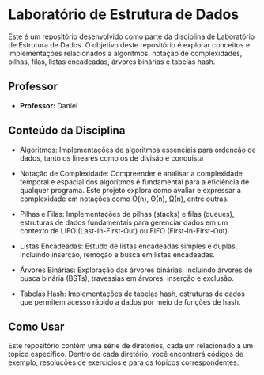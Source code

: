 # Laboratório de Estrutura de Dados

Este é um repositório desenvolvido como parte da disciplina de Laboratório de Estrutura de Dados. O objetivo deste repositório é explorar conceitos e implementações relacionados a algoritmos, notação de complexidades, pilhas, filas, listas encadeadas, árvores binárias e tabelas hash.

## Professor
- **Professor:** Daniel

## Conteúdo da Disciplina

- Algoritmos: Implementações de algoritmos essenciais para ordenção de dados, tanto os lineares como os de divisão e conquista

- Notação de Complexidade: Compreender e analisar a complexidade temporal e espacial dos algoritmos é fundamental para a eficiência de qualquer programa. Este projeto explora como avaliar e expressar a complexidade em notações como O(n), Θ(n), Ω(n), entre outras.

- Pilhas e Filas: Implementações de pilhas (stacks) e filas (queues), estruturas de dados fundamentais para gerenciar dados em um contexto de LIFO (Last-In-First-Out) ou FIFO (First-In-First-Out).

- Listas Encadeadas: Estudo de listas encadeadas simples e duplas, incluindo inserção, remoção e busca em listas encadeadas.

- Árvores Binárias: Exploração das árvores binárias, incluindo árvores de busca binária (BSTs), travessias em árvores, inserção e exclusão.

- Tabelas Hash: Implementações de tabelas hash, estruturas de dados que permitem acesso rápido a dados por meio de funções de hash.

## Como Usar

Este repositório contém uma série de diretórios, cada um relacionado a um tópico específico. Dentro de cada diretório, você encontrará códigos de exemplo, resoluções de exercícios e para os tópicos correspondentes.